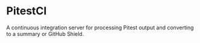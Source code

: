 # PitestCI

A continuous integration server for processing Pitest output and converting to a summary or GitHub Shield.
